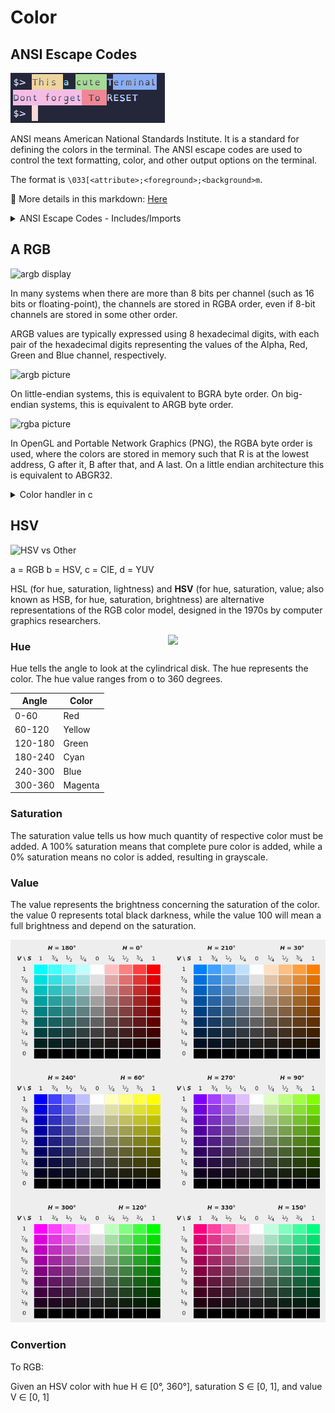 # Color

## ANSI Escape Codes

<img src="./Media/ANSI-color.png" title="ANSI color in a shell">

ANSI means American National Standards Institute. It is a standard for defining the colors in the terminal. The ANSI escape codes are used to control the text formatting, color, and other output options on the terminal.

The format is `\033[<attribute>;<foreground>;<background>m`.
 
🎨 More details in this markdown: [Here](./ascii-art.md#ansi-escape-codes)

<details>
  <summary>ANSI Escape Codes - Includes/Imports</summary>

In C language: 
- [Download this header](https://raw.githubusercontent.com/Tablerase/42_Projects/main/Notes/color.h)
- Include it in your project with `#include "color.h"`

```c
#include "path/to/color.h"
```
Usage:

```c
printf("%sHello World%s\n", RED, RESET);
```

Example (above picture):

```cpp
std::cout
    << YELB << "This " << RESET << UCYN << "a " << RESET 
    << GRNB << "cute " << RESET << BBLU << "T" << RESET << BLUB <<  "erminal\n"
    << MAGB << "Dont forget" << REDB << " To " << RESET << "RESET\n";
```

</details>

## A RGB

![argb display](https://upload.wikimedia.org/wikipedia/commons/0/0b/RGBA_comp.png)

In many systems when there are more than 8 bits per channel (such as 16 bits or floating-point), the channels are stored in RGBA order, even if 8-bit channels are stored in some other order.

ARGB values are typically expressed using 8 hexadecimal digits, with each pair of the hexadecimal digits representing the values of the Alpha, Red, Green and Blue channel, respectively.

![argb picture](https://upload.wikimedia.org/wikipedia/commons/0/0e/PixelSamples32bppRGBA.png)

On little-endian systems, this is equivalent to BGRA byte order. On big-endian systems, this is equivalent to ARGB byte order.

![rgba picture](https://upload.wikimedia.org/wikipedia/commons/d/d7/HexRGBAbits.png)

In OpenGL and Portable Network Graphics (PNG), the RGBA byte order is used, where the colors are stored in memory such that R is at the lowest address, G after it, B after that, and A last. On a little endian architecture this is equivalent to ABGR32.

<details>
  <summary>Color handler in c</summary>

```c
// Bit shifting / Bitwise operators
// handle color argb (alpha, red, green, blue)

int create_argb(int a, int r, int g, int b)
{
 return (a << 24 | r << 16 | g << 8 | b);
}

int get_alpha(int argb)
{
 return ((argb >> 24) & 0xFF);
}

int get_red(int argb)
{
 return ((argb >> 16) & 0xFF);
}

int get_green(int argb)
{
 return ((argb >> 8) & 0xFF);
}

int get_blue(int argb)
{
 return (argb & 0xFF);
}
```

</details>

## HSV

![HSV vs Other](https://www.researchgate.net/profile/Hamid-Jalab/publication/329019029/figure/fig1/AS:960478280957952@1606007275709/Color-representation-in-different-color-models-a-RGB-color-space-b-HSV-color-space-c.png)

a = RGB b = HSV, c = CIE, d = YUV

HSL (for hue, saturation, lightness) and **HSV** (for hue, saturation, value; also known as HSB, for hue, saturation, brightness) are alternative representations of the RGB color model, designed in the 1970s by computer graphics researchers.

<img src="https://upload.wikimedia.org/wikipedia/commons/0/00/HSV_color_solid_cone_chroma_gray.png" align="right" width="50%">

### Hue

Hue tells the angle to look at the cylindrical disk. The hue represents the color. The hue value ranges from o to 360 degrees.

| Angle | Color   |
|-------|---------|
| 0-60  | Red     |
| 60-120 | Yellow |
| 120-180 | Green  |
| 180-240 | Cyan   |
| 240-300 | Blue   |
| 300-360 | Magenta |

### Saturation

The saturation value tells us how much quantity of respective color must be added. A 100% saturation means that complete pure color is added, while a 0% saturation means no color is added, resulting in grayscale.

### Value

The value represents the brightness concerning the saturation of the color. the value 0 represents total black darkness, while the value 100 will mean a full brightness and depend on the saturation.

![HSV list](/Notes/Media/HSV.png)

### Convertion

To RGB:

Given an HSV color with hue H ∈ [0°, 360°], saturation S ∈ [0, 1], and value V ∈ [0, 1]
